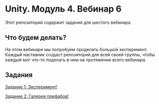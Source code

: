 # Unity. Модуль 4. Вебинар 6

Этот репозиторий содержит задания для шестого вебинара

## Что будем делать?

На этом вебинаре мы попробуем проделать большой эксперимент. Каждый наставник создаст репозиторий для всей своей группы, чтобы каждый мог что-то поделать в нем на протяжении всего вебинара.

## Задания

[Задание 1: Эксперимент!](/Task1.md)

[Задание 2: Галерея префабов!](/Task2.md)

